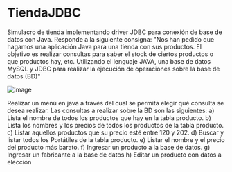 # TiendaJDBC
 Simulacro de tienda implementando driver JDBC para conexión de base de datos con Java. Responde a la siguiente consigna:
  "Nos han pedido que hagamos una aplicación Java para una tienda con sus 
  productos. El objetivo es realizar consultas para saber el stock de ciertos productos 
  o que productos hay, etc. Utilizando el lenguaje JAVA, una base de datos MySQL y
  JDBC para realizar la ejecución de operaciones sobre la base de datos (BD)"
  
  ![image](https://user-images.githubusercontent.com/21107178/148407035-da59b5b8-0212-4789-8cdd-9ec0738bc79b.png)
  
  Realizar un menú en java a través del cual se permita elegir qué consulta se desea
  realizar. Las consultas a realizar sobre la BD son las siguientes:
   a) Lista el nombre de todos los productos que hay en la tabla producto. 
   b) Lista los nombres y los precios de todos los productos de la tabla producto. 
   c) Listar aquellos productos que su precio esté entre 120 y 202. 
   d) Buscar y listar todos los Portátiles de la tabla producto. 
   e) Listar el nombre y el precio del producto más barato. 
   f) Ingresar un producto a la base de datos.
   g) Ingresar un fabricante a la base de datos
   h) Editar un producto con datos a elección
